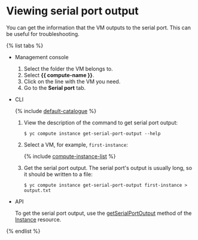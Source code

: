 # Viewing serial port output

You can get the information that the VM outputs to the serial port. This can be useful for troubleshooting.

{% list tabs %}

- Management console
  
  1. Select the folder the VM belongs to.
  1. Select **{{ compute-name }}**.
  1. Click on the line with the VM you need.
  1. Go to the **Serial port** tab.
  
- CLI
  
  {% include [default-catalogue](../../../_includes/default-catalogue.md) %}
  
  1. View the description of the command to get serial port output:
  
      ```
      $ yc compute instance get-serial-port-output --help
      ```
  
  1. Select a VM, for example, `first-instance`:
  
      {% include [compute-instance-list](../../_includes_service/compute-instance-list.md) %}
  
  1. Get the serial port output. The serial port's output is usually long, so it should be written to a file:
  
      ```
      $ yc compute instance get-serial-port-output first-instance > output.txt
      ```
  
- API
  
  To get the serial port output, use the [getSerialPortOutput](../../../_api-ref/compute/api-ref/Instance/getSerialPortOutput.md) method of the [Instance](../../../_api-ref/compute/api-ref/Instance/index.md) resource.
  
{% endlist %}

